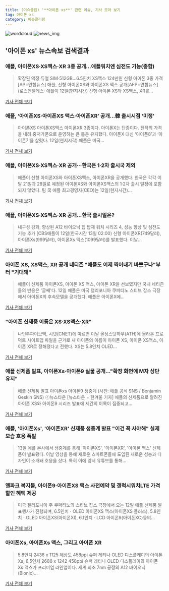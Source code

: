 ```yaml
---
title: (이슈클립) '**아이폰 xs**' 관련 이슈, 기사 모아 보기
tag: 아이폰 xs
category: 이슈클리핑
---
```

![wordcloud](https://s3.ap-northeast-2.amazonaws.com/lyrics101-wordcloud/2018-09-13-1536790400.png)
![news_img](https://user-images.githubusercontent.com/42597476/44507050-1206f400-a6e4-11e8-8d98-7ffbfebb353f.png)
## **'**아이폰 xs**'** 뉴스속보 검색결과
### 애플, 아이폰XS·XS맥스·XR 3종 공개…애플워치엔 심전도 기능(종합)

>확장된 액정·듀얼 SIM·512GB…6.5인치 XS맥스 124만원 신형 아이폰 3종 가격[AP=연합뉴스] 애플, 신형 아이폰XS와 아이폰XS 맥스 공개[AFP=연합뉴스] (로스앤젤레스· 애플이 12일(현지시간) 신형 아이폰 XS와 XS맥스, XR를...

<a href="http://app.yonhapnews.co.kr/YNA/Basic/SNS/r.aspx?c=AKR20180913004252075&did=1195m" target="_blank">기사 전체 보기</a>

### 애플, ‘아이폰XS·아이폰XS 맥스·아이폰XR’ 공개…韓 출시시점 ‘미정’

>아이폰XS 아이폰XS맥스 아이폰XR 3종이다. 아이폰X는 단종이다. 전작의 가격을 내려 중저가폰으로 운영하는 큰 틀은 유지했다. 아이폰X 대신 ‘아이폰8’과 ‘아이폰7’을 살렸다. 12일(현지시각) 애플은 미국...

<a href="http://www.ddaily.co.kr/news/article.html?no=172701" target="_blank">기사 전체 보기</a>

### 애플, 아이폰XS·XS맥스·XR 공개···한국은 1·2차 출시국 제외

>애플이 신형 아이폰XS와 아이폰XS맥스, 아이폰XR을 공개했다. 한국은 각각 이달 21일과 28일로 예정된 아이폰XS와 아이폰XS맥스의 1·2차 출시 일정에 포함되지 않았다. 팀 쿡 애플 최고경영자(CEO)는 12일(현지시간)...

<a href="http://news.khan.co.kr/kh_news/khan_art_view.html?artid=201809130700001&code=920501" target="_blank">기사 전체 보기</a>

### 애플, 아이폰XS·XS맥스·XR 공개…한국 출시일은?

>내구성 강화, 향상된 A12 바이오닉 칩 탑재 워치 시리즈 4, 성능 향상 및 심전도 기능 추가 [CBS애플이 12일(한국시간 13일 02:00) 신형 아이폰XR(749달러), 아이폰Xs(999달러), 아이폰Xs 맥스(1099달러)를 발표했다. 이날...

<a href="http://www.nocutnews.co.kr/news/5031127" target="_blank">기사 전체 보기</a>

### 아이폰 XS, XS맥스, XR 공개 네티즌 "애플도 이제 찍어내기 바쁘구나"부터 "기대돼"

>애플이 신제품 아이폰XS, 아이폰 XS 맥스, 아이폰 XR을 선보였지만 국내 네티즌들의 반응은 '글쎄'다. 12일 애플은 미국 캘리포니아 쿠퍼티노 스티브 잡스 극장에서 아이폰X의 후속모델을 공개했다. 애플은 아이폰X에...

<a href="http://daily.hankooki.com/lpage/entv/201809/dh20180913053031139020.htm" target="_blank">기사 전체 보기</a>

### "아이폰 신제품 이름은 XS·XS맥스·XR"

>나인투파이브맥, 시넷(CNET)에 따르면 이날 올싱스닷하우(ATH)에 올라온 프로덕트 사이트맵 파일을 근거로 새 아이폰의 이름이 아이폰 XS, 아이폰 XS맥스, 아이폰 XR로 정해졌다고 전했다. XS는 5.8인치 OLED...

<a href="http://news.hankyung.com/article/201809139065g" target="_blank">기사 전체 보기</a>

### 애플 신제품 발표, 아이폰Xs·아이폰9 실물 공개…"확장 화면에 M자 상단 유지"

>애플 신제품 발표 아이폰xs 아이폰9 생중계 (사진: 애플 공식 SNS / Benjamin Geskin SNS) ⓒ뉴스타운 [뉴스타운 = 한겨울 기자] 애플의 신제품으로 알려진 아이폰 XS와 아이폰9 시리즈 발표에 세간의 이목이 집중되고...

<a href="http://www.newstown.co.kr/news/articleView.html?idxno=340346" target="_blank">기사 전체 보기</a>

### 애플, '아이폰Xs', '아이폰XR' 신제품 생중계 발표 "이건 꼭 사야해" 실제 모습 호응 폭발

>13일 애플 본사에서 생중계를 통해 '아이폰XS', '아이폰XR', '아이폰 맥스' 신제품이 발표됐다. 이날 영상을 통해 새로운 스마트폰들에 도입된 새로운 성능과 디자인이 소개돼 호응을 샀다. 특히 이에 앞서 유튜브를 통해...

<a href="http://www.jemin.com/news/articleView.html?idxno=538807" target="_blank">기사 전체 보기</a>

### 엘파크 복지몰, 아이폰9·아이폰XS 맥스 사전예약 및 갤럭시워치LTE 가격 할인 혜택 제공

>미국 캘리포니아 주 쿠퍼티노의 스티브 잡스 극장에서 오는 12일 애플 신제품 발표행사가 진행되며, 6.5인치ㆍOLED 아이폰XS 맥스(아이폰XS 플러스), 5.8인치ㆍOLED 아이폰XS(아이폰XI), 6.1인치ㆍLCD 아이폰9(아이폰XC)등의...

<a href="http://medicalreport.kr/news/view/51596" target="_blank">기사 전체 보기</a>

### 아이폰Xs, 아이폰Xs 맥스, 그리고 아이폰 XR

>5.8인치 2436 x 1125 해상도 458ppi 슈퍼 레티나 OLED 디스플레이의 아이폰 Xs, 6.5인치 2688 x 1242 458ppi 슈퍼 레티나 OLED 디스플레이의 아이폰 Xs 맥스가 프리미엄 라인업이다. 세계 최초 7nm 공정의 A12 바이오닉(Bionic)...

<a href="http://thegear.co.kr/16345" target="_blank">기사 전체 보기</a>


